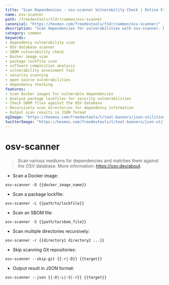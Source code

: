 ```yaml
---
title: "Scan Dependencies - osv-scanner Vulnerability Check | Online Free DevTools by Hexmos"
name: osv-scanner
path: /freedevtools/tldr/common/osv-scanner
canonical: "https://hexmos.com/freedevtools/tldr/common/osv-scanner/"
description: "Scan dependencies for vulnerabilities with osv-scanner. Detect software vulnerabilities in your projects and SBOMs quickly and easily. Free online tool, no registration required."
category: common
keywords:
- dependency vulnerability scan
- OSV database scanner
- SBOM vulnerability check
- Docker image scan
- package lockfile scan
- software composition analysis
- vulnerability assessment tool
- security scanning
- open source vulnerabilities
- dependency checking
features:
- Scan Docker images for vulnerable dependencies
- Analyze package lockfiles for security vulnerabilities
- Check SBOM files against the OSV database
- Recursively scan directories for dependency information
- Output scan results in JSON format
ogImage: "https://hexmos.com/freedevtools/t/tool-banners/json-utilities-banner.png"
twitterImage: "https://hexmos.com/freedevtools/t/tool-banners/json-utilities-banner.png"
---
```


# osv-scanner

> Scan various mediums for dependencies and matches them against the OSV database.
> More information: <https://osv.dev/about>.

- Scan a Docker image:

`osv-scanner -D {{docker_image_name}}`

- Scan a package lockfile:

`osv-scanner -L {{path/to/lockfile}}`

- Scan an SBOM file:

`osv-scanner -S {{path/to/sbom_file}}`

- Scan multiple directories recursively:

`osv-scanner -r {{directory1 directory2 ...}}`

- Skip scanning Git repositories:

`osv-scanner --skip-git {{-r|-D}} {{target}}`

- Output result in JSON format:

`osv-scanner --json {{-D|-L|-S|-r}} {{target}}`
